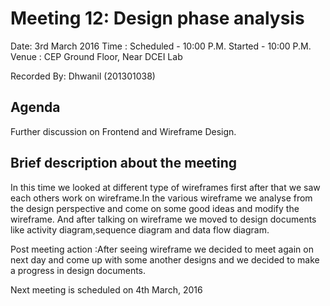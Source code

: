 Meeting 12: Design phase analysis
================================
Date: 3rd March 2016
 Time : Scheduled - 10:00 P.M.
   Started - 10:00 P.M.
   Venue : CEP Ground Floor, Near DCEI Lab

Recorded By: Dhwanil (201301038)

Agenda
-------
Further discussion on Frontend and Wireframe Design.


Brief description about the meeting
-----------------------------------
In this time we looked at different type of wireframes first after that we saw each others work on wireframe.In the various wireframe we analyse from the design perspective and come on some good ideas and modify the wireframe. And after talking on wireframe we moved to design documents like activity diagram,sequence diagram and data flow diagram.


Post meeting action :After seeing wireframe we decided to meet again on next day and come up with some another designs and we decided to make a progress in design documents.

Next meeting is scheduled on 4th March, 2016
